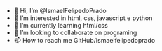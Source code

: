 - 👋 Hi, I’m @IsmaelFelipedoPrado
- 👀 I’m interested in html, css, javascript e python
- 🌱 I’m currently learning html/css
- 💞️ I’m looking to collaborate on programing
- 📫 How to reach me GitHub/Ismaelfelipedoprado

<!---
Ismael2016/Ismael2016 is a ✨ special ✨ repository because its `README.md` (this file) appears on your GitHub profile.
You can click the Preview link to take a look at your changes.
--->

